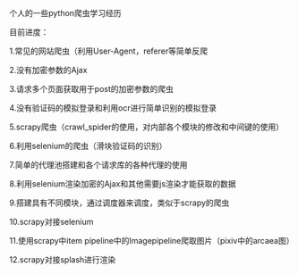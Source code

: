 个人的一些python爬虫学习经历

目前进度：

1.常见的网站爬虫（利用User-Agent，referer等简单反爬

2.没有加密参数的Ajax

3.请求多个页面获取用于post的加密参数的爬虫

4.没有验证码的模拟登录和利用ocr进行简单识别的模拟登录

5.scrapy爬虫（crawl_spider的使用，对内部各个模块的修改和中间键的使用）

6.利用selenium的爬虫（滑块验证码的识别）

7.简单的代理池搭建和各个请求库的各种代理的使用

8.利用selenium渲染加密的Ajax和其他需要js渲染才能获取的数据

9.搭建具有不同模块，通过调度器来调度，类似于scrapy的爬虫

10.scrapy对接selenium

11.使用scrapy中item pipeline中的Imagepipeline爬取图片（pixiv中的arcaea图）

12.scrapy对接splash进行渲染
